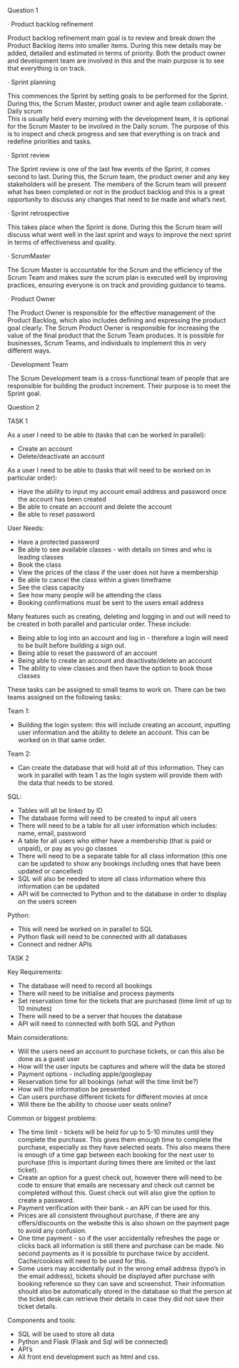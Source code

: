 Question 1
									
·  Product backlog refinement

Product backlog refinement main goal is to review and break down the Product Backlog items into smaller items. During this new details may be added, detailed and estimated in terms of priority. Both the product owner and development team are involved in this and the main purpose is to see that everything is on track. 
		
·  Sprint planning
 
This commences the Sprint by setting goals to be performed for the Sprint. During this, the Scrum Master, product owner and agile team collaborate. 
·  Daily scrum 	
This is usually held every morning with the development team, it is optional for the Scrum Master to be involved in the Daily scrum. The purpose of this is to inspect and check progress and see that everything is on track and redefine priorities and tasks.											

·  Sprint review 	

The Sprint review is one of the last few events of the Sprint, it comes second to last. During this, the Scrum team, the product owner and any key stakeholders will be present. The members of the Scrum team will present what has been completed or not in the product backlog and this is a great opportunity to discuss any changes that need to be made and what’s next. 					
			
·  Sprint retrospective 

 This takes place when the Sprint is done. During this the Scrum team will discuss what went well in the last sprint and ways to improve the next sprint in terms of effectiveness and quality. 
		 	 	 				
				
·  ScrumMaster

The Scrum Master is accountable for the Scrum and the efficiency of the Scrum Team and makes sure the scrum plan is executed well by improving practices, ensuring everyone is on track and providing guidance to teams.  
				
·  Product Owner

The Product Owner is responsible for the effective management of the Product Backlog, which also includes defining and expressing the product goal clearly. The Scrum Product Owner is responsible for increasing the value of the final product that the Scrum Team produces. It is possible for businesses, Scrum Teams, and individuals to implement this in very different ways.							
	
·  Development Team 

The Scrum Development team is a cross-functional team of people that are responsible for building the product increment. Their purpose is to meet the Sprint goal. 


Question 2 

TASK 1
 				
As a user I need to be able to (tasks that can be worked in parallel): 		
- Create an account
- Delete/deactivate an account 


As a user I need to be able to (tasks that will need to be worked on in particular order): 
- Have the ability to input my account email address and password once the account has been created
- Be able to create an account and delete the account 
- Be able to reset password


User Needs: 
- Have a protected password 
- Be able to see available classes - with details on times and who is leading classes
- Book the class
- View the prices of the class if the user does not have a membership
- Be able to cancel the class within a given timeframe 
- See the class capacity 
- See how many people will be attending the class
- Booking confirmations must be sent to the users email address


Many features such as creating, deleting and logging in and out will need to be created in both parallel and particular order. These include:

- Being able to log into an account and log in - therefore a login will need to be built before building a sign out. 
- Being able to reset the password of an account 
- Being able to create an account and deactivate/delete an account 
- The ability to view classes and then have the option to book those classes 

These tasks can be assigned to small teams to work on. There can be two teams assigned on the following tasks: 

Team 1: 

- Building the login system: this will include creating an account, inputting user information and the ability to delete an account. This can be worked on in that same order.

Team 2: 

- Can create the database that will hold all of this information. They can work in parallel with team 1 as the login system will provide them with the data that needs to be stored. 

SQL: 

- Tables will all be linked by ID 
- The database forms will need to be created to input all users 
- There will need to be a table for all user information which includes: name, email, password
- A table for all users who either have a membership (that is paid or unpaid), or pay as you go classes
- There will need to be a separate table for all class information (this one can be updated to show any bookings including ones that have been updated or cancelled)
- SQL will also be needed to store all class information where this information can be updated
- API will be connected to Python and to the database in order to display on the users screen 

Python:

- This will need be worked on in parallel to SQL 
- Python flask will need to be connected with all databases 
- Connect and redner APIs 

TASK 2 

Key Requirements: 

- The database will need to record all bookings 
- There will need to be initialise and process payments 
- Set reservation time for the tickets that are purchased (time limit of up to 10 minutes) 
- There will need to be a server that houses the database 
- API will need to connected with both SQL and Python 

Main considerations:

- Will the users need an account to purchase tickets, or can this also be done as a guest user
- How will the user inputs be captures and where will the data be stored 
- Payment options - including apple/googlepay
- Reservation time for all bookings (what will the time limit be?)
- How will the information be presented 
- Can users purchase different tickets for different movies at once 
- Will there be the ability to choose user seats online? 

Common or biggest problems:

- The time limit - tickets will be held for up to 5-10 minutes until they complete the purchase. This gives them enough time to complete the purchase, especially as they have selected seats. This also means there is enough of a time gap between each booking for the next user to purchase (this is important during times there are limited or the last ticket).
- Create an option for a guest check out, however there will need to be code to ensure that emails are necessary and check out cannot be completed without this. Guest check out will also give the option to create a password. 
- Payment verification with their bank - an API can be used for this. 
- Prices are all consistent throughout purchase, if there are any offers/discounts on the website this is also shown on the payment page to avoid any confusion. 
- One time payment - so if the user accidentally refreshes the page or clicks back all information is still there and purchase can be made. No second payments as it is possible to purchase twice by accident. Cache/cookies will need to be used for this.
- Some users may accidentally put in the wrong email address (typo’s in the email address), tickets should be displayed after purchase with booking reference so they can save and screenshot. Their information should also be automatically stored in the database so that the person at the ticket desk can retrieve their details in case they did not save their ticket details. 

Components and tools:

- SQL will be used to store all data
- Python and Flask (Flask and Sql will be connected)
- API’s 
- All front end development such as html and css. 
